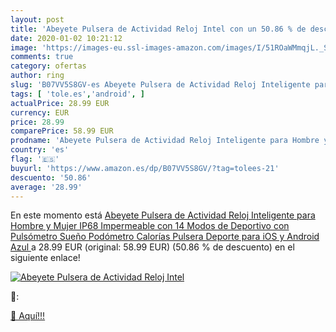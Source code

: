 ```yaml
---
layout: post
title: 'Abeyete Pulsera de Actividad Reloj Intel con un 50.86 % de descuento'
date: 2020-01-02 10:21:12
image: 'https://images-eu.ssl-images-amazon.com/images/I/51ROaWMmqjL._SL200_.jpg'
comments: true
category: ofertas
author: ring
slug: 'B07VV5S8GV-es Abeyete Pulsera de Actividad Reloj Inteligente para Hombre...'
tags: [ 'tole.es','android', ]
actualPrice: 28.99 EUR
currency: EUR
price: 28.99
comparePrice: 58.99 EUR
prodname: 'Abeyete Pulsera de Actividad Reloj Inteligente para Hombre y Mujer IP68 Impermeable con 14 Modos de Deportivo con Pulsómetro Sueño Podómetro Calorías Pulsera Deporte para iOS y Android Azul '
country: 'es'
flag: '🇪🇸'
buyurl: 'https://www.amazon.es/dp/B07VV5S8GV/?tag=tolees-21'
descuento: '50.86'
average: '28.99'
---
```


En este momento está [Abeyete Pulsera de Actividad Reloj Inteligente para Hombre y Mujer IP68 Impermeable con 14 Modos de Deportivo con Pulsómetro Sueño Podómetro Calorías Pulsera Deporte para iOS y Android Azul ](https://www.amazon.es/dp/B07VV5S8GV/?tag=tolees-21) a 28.99 EUR (original: 58.99 EUR) (50.86 %  de descuento) en el siguiente enlace!

[![Abeyete Pulsera de Actividad Reloj Intel](https://images-eu.ssl-images-amazon.com/images/I/51ROaWMmqjL._SL200_.jpg)](https://www.amazon.es/dp/B07VV5S8GV/?tag=tolees-21)

🔎:


[🛒 Aquí!!!](https://www.amazon.es/dp/B07VV5S8GV/?tag=tolees-21)
